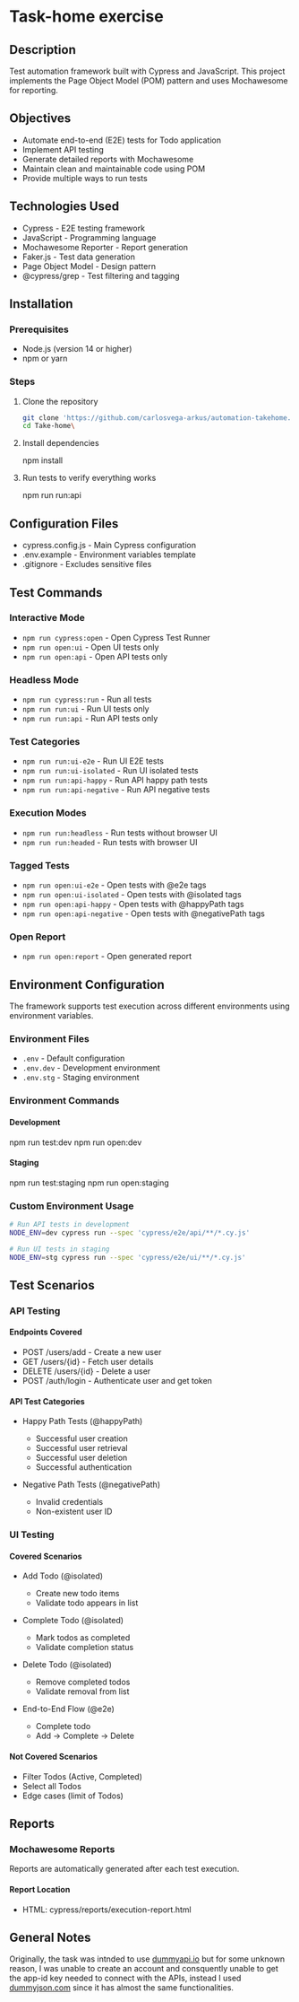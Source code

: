 
# Task-home exercise

## Description

Test automation framework built with Cypress and JavaScript. This project implements the Page Object Model (POM) pattern and uses Mochawesome for reporting.

## Objectives

- Automate end-to-end (E2E) tests for Todo application
- Implement API testing
- Generate detailed reports with Mochawesome
- Maintain clean and maintainable code using POM
- Provide multiple ways to run tests

## Technologies Used

- Cypress - E2E testing framework
- JavaScript - Programming language
- Mochawesome Reporter - Report generation
- Faker.js - Test data generation
- Page Object Model - Design pattern
- @cypress/grep - Test filtering and tagging
  
## Installation

### Prerequisites

- Node.js (version 14 or higher)
- npm or yarn

### Steps

1. Clone the repository

    ```bash
    git clone 'https://github.com/carlosvega-arkus/automation-takehome.git'
    cd Take-home\
    ```

2. Install dependencies

    npm install

3. Run tests to verify everything works

    npm run run:api

## Configuration Files

- cypress.config.js - Main Cypress configuration
- .env.example - Environment variables template
- .gitignore - Excludes sensitive files

## Test Commands

### Interactive Mode

- `npm run cypress:open` - Open Cypress Test Runner
- `npm run open:ui` - Open UI tests only
- `npm run open:api` - Open API tests only

### Headless Mode

- `npm run cypress:run` - Run all tests
- `npm run run:ui` - Run UI tests only
- `npm run run:api` - Run API tests only

### Test Categories

- `npm run run:ui-e2e` - Run UI E2E tests
- `npm run run:ui-isolated` - Run UI isolated tests
- `npm run run:api-happy` - Run API happy path tests
- `npm run run:api-negative` - Run API negative tests

### Execution Modes

- `npm run run:headless` - Run tests without browser UI
- `npm run run:headed` - Run tests with browser UI

### Tagged Tests

- `npm run open:ui-e2e` - Open tests with @e2e tags
- `npm run open:ui-isolated` - Open tests with @isolated tags
- `npm run open:api-happy` - Open tests with @happyPath tags
- `npm run open:api-negative` - Open tests with @negativePath tags

### Open Report

- `npm run open:report` - Open generated report

## Environment Configuration

The framework supports test execution across different environments using environment variables.

### Environment Files

- `.env` - Default configuration
- `.env.dev` - Development environment
- `.env.stg` - Staging environment

### Environment Commands

#### Development

npm run test:dev
npm run open:dev

#### Staging

npm run test:staging
npm run open:staging

### Custom Environment Usage

```bash
# Run API tests in development
NODE_ENV=dev cypress run --spec 'cypress/e2e/api/**/*.cy.js'

# Run UI tests in staging
NODE_ENV=stg cypress run --spec 'cypress/e2e/ui/**/*.cy.js'
```

## Test Scenarios

### API Testing

#### Endpoints Covered

- POST /users/add - Create a new user
- GET /users/{id} - Fetch user details
- DELETE /users/{id} - Delete a user
- POST /auth/login - Authenticate user and get token

#### API Test Categories

- Happy Path Tests (@happyPath)
  - Successful user creation
  - Successful user retrieval
  - Successful user deletion
  - Successful authentication

- Negative Path Tests (@negativePath)
  - Invalid credentials
  - Non-existent user ID

### UI Testing

#### Covered Scenarios

- Add Todo (@isolated)
  - Create new todo items
  - Validate todo appears in list

- Complete Todo (@isolated)
  - Mark todos as completed
  - Validate completion status

- Delete Todo (@isolated)
  - Remove completed todos
  - Validate removal from list

- End-to-End Flow (@e2e)
  - Complete todo
  - Add → Complete → Delete

#### Not Covered Scenarios

- Filter Todos (Active, Completed)
- Select all Todos
- Edge cases (limit of Todos)

## Reports

### Mochawesome Reports

Reports are automatically generated after each test execution.

#### Report Location

- HTML: cypress/reports/execution-report.html

## General Notes

Originally, the task was intnded to use [dummyapi.io](https://dummyapi.io/docs) but for some unknown reason, I was unable to create an account and consquently unable to get the app-id key needed to connect with the APIs, instead I used [dummyjson.com](https://dummyjson.com) since it has almost the same functionalities.
